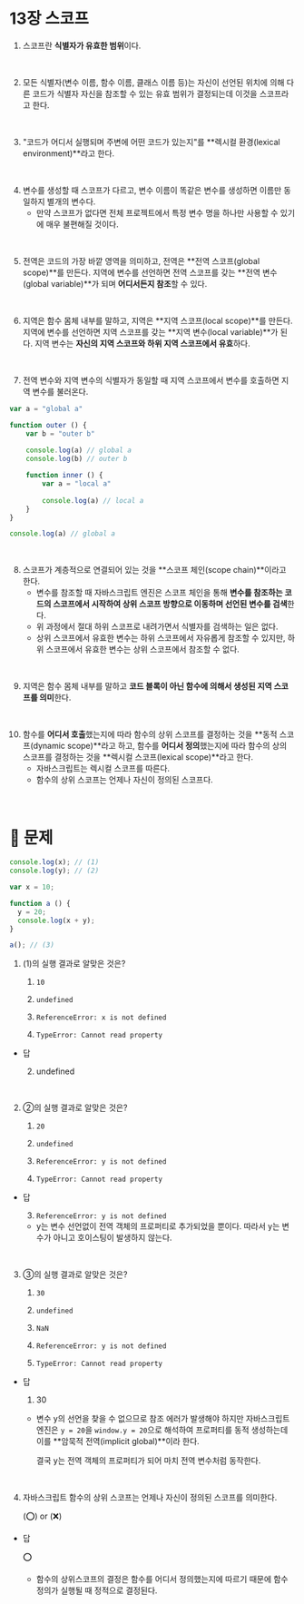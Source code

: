 # 13장 스코프

1. 스코프란 **식별자가 유효한 범위**이다.

<br />

2. 모든 식별자(변수 이름, 함수 이름, 클래스 이름 등)는 자신이 선언된 위치에 의해 다른 코드가 식별자 자신을 참조할 수 있는 유효 범위가 결정되는데 이것을 스코프라고 한다.

<br />

3. "코드가 어디서 실행되며 주변에 어떤 코드가 있는지"를 **렉시컬 환경(lexical environment)**라고 한다.

<br />

4. 변수를 생성할 때 스코프가 다르고, 변수 이름이 똑같은 변수를 생성하면 이름만 동일하지 별개의 변수다.
    - 만약 스코프가 없다면 전체 프로젝트에서 특정 변수 명을 하나만 사용할 수 있기에 매우 불편해질 것이다.

<br />

5. 전역은 코드의 가장 바깥 영역을 의미하고, 전역은 **전역 스코프(global scope)**를 만든다. 지역에 변수를 선언하면 전역 스코프를 갖는 **전역 변수(global variable)**가 되며 **어디서든지 참조**할 수 있다.

<br />

6. 지역은 함수 몸체 내부를 말하고, 지역은 **지역 스코프(local scope)**를 만든다. 지역에 변수를 선언하면 지역 스코프를 갖는 **지역 변수(local variable)**가 된다. 지역 변수는 **자신의 지역 스코프와 하위 지역 스코프에서 유효**하다.

<br />

7. 전역 변수와 지역 변수의 식별자가 동일할 때 지역 스코프에서 변수를 호출하면 지역 변수를 불러온다.

```jsx
var a = "global a"

function outer () {
	var b = "outer b"
	
	console.log(a) // global a
	console.log(b) // outer b

	function inner () {
		var a = "local a"
		
		console.log(a) // local a
	}	
}

console.log(a) // global a
```

<br />

8. 스코프가 계층적으로 연결되어 있는 것을 **스코프 체인(scope chain)**이라고 한다.
    - 변수를 참조할 때 자바스크립트 엔진은 스코프 체인을 통해 **변수를 참조하는 코드의 스코프에서 시작하여 상위 스코프 방향으로 이동하며 선언된 변수를 검색**한다.
    - 위 과정에서 절대 하위 스코프로 내려가면서 식별자를 검색하는 일은 없다.
    - 상위 스코프에서 유효한 변수는 하위 스코프에서 자유롭게 참조할 수 있지만, 하위 스코프에서 유효한 변수는 상위 스코프에서 참조할 수 없다.

<br />

9. 지역은 함수 몸체 내부를 말하고 **코드 블록이 아닌 함수에 의해서 생성된 지역 스코프를 의미**한다.

<br />

10. 함수를 **어디서 호출**했는지에 따라 함수의 상위 스코프를 결정하는 것을 **동적 스코프(dynamic scope)**라고 하고, 함수를 **어디서 정의**했는지에 따라 함수의 상의 스코프를 결정하는 것을 **렉시컬 스코프(lexical scope)**라고 한다.
    - 자바스크립트는 렉시컬 스코프를 따른다.
    - 함수의 상위 스코프는 언제나 자신이 정의된 스코프다.

<br />

# 🤔 문제

```jsx
console.log(x); // (1)
console.log(y); // (2)

var x = 10;

function a () {
  y = 20;
  console.log(x + y);
}

a(); // (3)
```

1. (1)의 실행 결과로 알맞은 것은?
    
    1) `10`
    
    2) `undefined`
    
    3) `ReferenceError: x is not defined`
    
    4) `TypeError: Cannot read property`
    
- 답
    
    2) undefined
    
<br />

2. ②의 실행 결과로 알맞은 것은?
    
    1) `20`
    
    2) `undefined`
    
    3) `ReferenceError: y is not defined`
    
    4) `TypeError: Cannot read property`
    
- 답
    
    3) `ReferenceError: y is not defined`
    
    - y는 변수 선언없이 전역 객체의 프로퍼티로 추가되었을 뿐이다. 따라서 y는 변수가 아니고 호이스팅이 발생하지 않는다.

<br />

3. ③의 실행 결과로 알맞은 것은?
    
    1) `30`
    
    2) `undefined`
    
    3) `NaN`
    
    4) `ReferenceError: y is not defined`
    
    5) `TypeError: Cannot read property`
    
- 답
    
    1) 30
    
    - 변수 y의 선언을 찾을 수 없으므로 참조 에러가 발생해야 하지만 자바스크립트 엔진은 `y = 20`을 `window.y = 20`으로 해석하여 프로퍼티를 동적 생성하는데 이를 **암묵적 전역(implicit global)**이라 한다.
        
        결국 y는 전역 객체의 프로퍼티가 되어 마치 전역 변수처럼 동작한다.
        

<br />

4. 자바스크립트 함수의 상위 스코프는 언제나 자신이 정의된 스코프를 의미한다.
    
    (⭕) or (❌)
    
- 답
    
    ⭕
    
    - 함수의 상위스코프의 결정은 함수를 어디서 정의했는지에 따르기 때문에 함수 정의가 실행될 때 정적으로 결정된다.